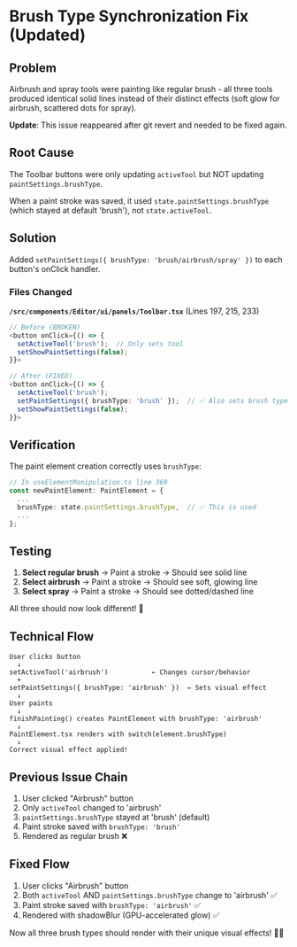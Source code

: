 # Brush Type Synchronization Fix (Updated)

## Problem

Airbrush and spray tools were painting like regular brush - all three tools produced identical solid lines instead of their distinct effects (soft glow for airbrush, scattered dots for spray).

**Update**: This issue reappeared after git revert and needed to be fixed again.

## Root Cause
The Toolbar buttons were only updating `activeTool` but NOT updating `paintSettings.brushType`. 

When a paint stroke was saved, it used `state.paintSettings.brushType` (which stayed at default 'brush'), not `state.activeTool`.

## Solution
Added `setPaintSettings({ brushType: 'brush/airbrush/spray' })` to each button's onClick handler.

### Files Changed
**`/src/components/Editor/ui/panels/Toolbar.tsx`** (Lines 197, 215, 233)

```typescript
// Before (BROKEN)
<button onClick={() => {
  setActiveTool('brush');  // Only sets tool
  setShowPaintSettings(false);
}}>

// After (FIXED)
<button onClick={() => {
  setActiveTool('brush');
  setPaintSettings({ brushType: 'brush' });  // ✅ Also sets brush type!
  setShowPaintSettings(false);
}}>
```

## Verification
The paint element creation correctly uses `brushType`:
```typescript
// In useElementManipulation.ts line 369
const newPaintElement: PaintElement = {
  ...
  brushType: state.paintSettings.brushType,  // ✅ This is used
  ...
};
```

## Testing
1. **Select regular brush** → Paint a stroke → Should see solid line
2. **Select airbrush** → Paint a stroke → Should see soft, glowing line  
3. **Select spray** → Paint a stroke → Should see dotted/dashed line

All three should now look different! 🎨

## Technical Flow
```
User clicks button
  ↓
setActiveTool('airbrush')           ← Changes cursor/behavior
  +
setPaintSettings({ brushType: 'airbrush' })  ← Sets visual effect
  ↓
User paints
  ↓
finishPainting() creates PaintElement with brushType: 'airbrush'
  ↓
PaintElement.tsx renders with switch(element.brushType)
  ↓
Correct visual effect applied!
```

## Previous Issue Chain
1. User clicked "Airbrush" button
2. Only `activeTool` changed to 'airbrush'
3. `paintSettings.brushType` stayed at 'brush' (default)
4. Paint stroke saved with `brushType: 'brush'`
5. Rendered as regular brush ❌

## Fixed Flow
1. User clicks "Airbrush" button
2. Both `activeTool` AND `paintSettings.brushType` change to 'airbrush' ✅
3. Paint stroke saved with `brushType: 'airbrush'` ✅
4. Rendered with shadowBlur (GPU-accelerated glow) ✅

Now all three brush types should render with their unique visual effects! 🎨✨
